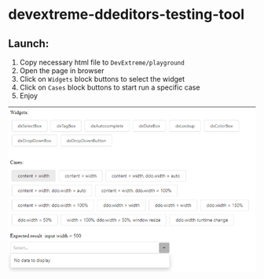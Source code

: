 # devextreme-ddeditors-testing-tool

## Launch:

1. Copy necessary html file to `DevExtreme/playground`
2. Open the page in browser
3. Click on `Widgets` block buttons to select the widget
4. Click on `Cases` block buttons to start run a specific case
5. Enjoy

![image](./preview.png)
